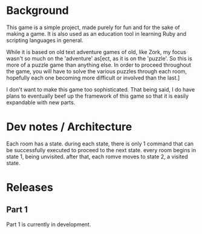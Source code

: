 # Background

This game is a simple project, made purely for fun and for the sake of making a game. It is also used as an education tool in learning Ruby and scripting languages in general.

While it is based on old text adventure games of old, like Zork, my focus wasn't so much on the 'adventure' as[ect, as it is on the 'puzzle'. So this is more of a puzzle game than anything else. In order to proceed throughout the game, you will have to solve the various puzzles through each room, hopefully each one becoming more difficult or involved than the last.]

I don't want to make this game too sophisticated. That being said, I do have plans to eventually beef up the framework of this game so that it is easily expandable with new parts.

# Dev notes /  Architecture

Each room has a state. during each state, there is only 1 command that can be successfully executed to proceed to the next state.
every room begins in state 1, being unvisited. after that, each romve moves to state 2, a visited state.

# Releases

## Part 1

Part 1 is currently in development.
